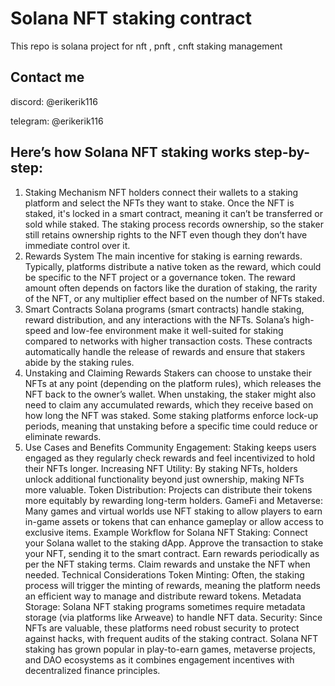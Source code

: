 
# Solana NFT staking contract</h1>

This repo is solana project for nft , pnft , cnft staking management


## Contact me

discord:  @erikerik116

telegram: @erikerik116



## Here’s how Solana NFT staking works step-by-step:

1. Staking Mechanism
NFT holders connect their wallets to a staking platform and select the NFTs they want to stake.
Once the NFT is staked, it's locked in a smart contract, meaning it can’t be transferred or sold while staked.
The staking process records ownership, so the staker still retains ownership rights to the NFT even though they don’t have immediate control over it.
2. Rewards System
The main incentive for staking is earning rewards. Typically, platforms distribute a native token as the reward, which could be specific to the NFT project or a governance token.
The reward amount often depends on factors like the duration of staking, the rarity of the NFT, or any multiplier effect based on the number of NFTs staked.
3. Smart Contracts
Solana programs (smart contracts) handle staking, reward distribution, and any interactions with the NFTs. Solana’s high-speed and low-fee environment make it well-suited for staking compared to networks with higher transaction costs.
These contracts automatically handle the release of rewards and ensure that stakers abide by the staking rules.
4. Unstaking and Claiming Rewards
Stakers can choose to unstake their NFTs at any point (depending on the platform rules), which releases the NFT back to the owner’s wallet.
When unstaking, the staker might also need to claim any accumulated rewards, which they receive based on how long the NFT was staked.
Some staking platforms enforce lock-up periods, meaning that unstaking before a specific time could reduce or eliminate rewards.
5. Use Cases and Benefits
Community Engagement: Staking keeps users engaged as they regularly check rewards and feel incentivized to hold their NFTs longer.
Increasing NFT Utility: By staking NFTs, holders unlock additional functionality beyond just ownership, making NFTs more valuable.
Token Distribution: Projects can distribute their tokens more equitably by rewarding long-term holders.
GameFi and Metaverse: Many games and virtual worlds use NFT staking to allow players to earn in-game assets or tokens that can enhance gameplay or allow access to exclusive items.
Example Workflow for Solana NFT Staking:
Connect your Solana wallet to the staking dApp.
Approve the transaction to stake your NFT, sending it to the smart contract.
Earn rewards periodically as per the NFT staking terms.
Claim rewards and unstake the NFT when needed.
Technical Considerations
Token Minting: Often, the staking process will trigger the minting of rewards, meaning the platform needs an efficient way to manage and distribute reward tokens.
Metadata Storage: Solana NFT staking programs sometimes require metadata storage (via platforms like Arweave) to handle NFT data.
Security: Since NFTs are valuable, these platforms need robust security to protect against hacks, with frequent audits of the staking contract.
Solana NFT staking has grown popular in play-to-earn games, metaverse projects, and DAO ecosystems as it combines engagement incentives with decentralized finance principles.
